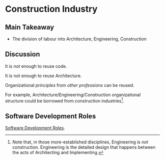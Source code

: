 # Construction Industry

## Main Takeaway

- The division of labour into Architecture, Engineering, Construction

## Discussion

It is not enough to reuse code.

It is not enough to reuse Architecture.

Organizational *principles* from *other professions* can be reused.

For example, Architecture/Engineering/Construction organizational structure could be borrowed from construction industries[^ci1].

[^ci1]: Note that, in those more-established disciplines, Engineering is *not* construction. Engineering is the detailed design that happens between the acts of Architecting and Implementing.

## Software Development Roles

[Software Development Roles](https://guitarvydas.github.io/2020/12/10/Software-Development-Roles.html).









